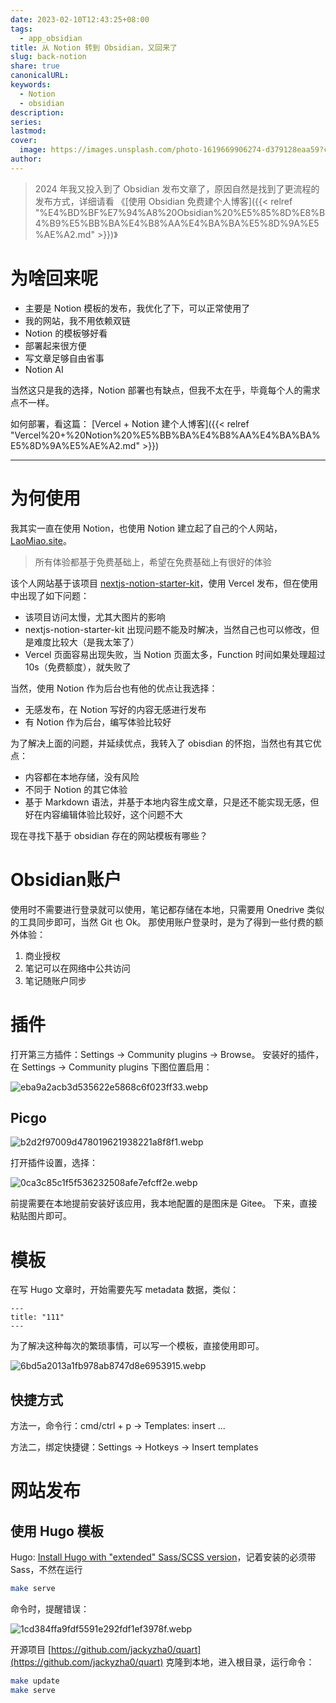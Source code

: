 ```yaml
---
date: 2023-02-10T12:43:25+08:00
tags:
  - app_obsidian
title: 从 Notion 转到 Obsidian，又回来了
slug: back-notion
share: true
canonicalURL: 
keywords:
  - Notion
  - obsidian
description: 
series: 
lastmod: 
cover:
  image: https://images.unsplash.com/photo-1619669906274-d379128eaa59?crop=entropy&cs=tinysrgb&fit=max&fm=webp&ixid=M3wzNjAwOTd8MHwxfHNlYXJjaHw0MHx8Y2lyY2xlfGVufDB8MHx8fDE3MDYyNDQ2MjF8MA&ixlib=rb-4.0.3&q=80&w=7200
author: 
---
```



> 2024 年我又投入到了 Obsidian 发布文章了，原因自然是找到了更流程的发布方式，详细请看 《[使用 Obsidian 免费建个人博客]({{< relref "%E4%BD%BF%E7%94%A8%20Obsidian%20%E5%85%8D%E8%B4%B9%E5%BB%BA%E4%B8%AA%E4%BA%BA%E5%8D%9A%E5%AE%A2.md" >}})》
# 为啥回来呢

- 主要是 Notion 模板的发布，我优化了下，可以正常使用了
- 我的网站，我不用依赖双链
- Notion 的模板够好看
- 部署起来很方便
- 写文章足够自由省事
- Notion AI

当然这只是我的选择，Notion 部署也有缺点，但我不太在乎，毕竟每个人的需求点不一样。

如何部署，看这篇： [Vercel + Notion 建个人博客]({{< relref "Vercel%20+%20Notion%20%E5%BB%BA%E4%B8%AA%E4%BA%BA%E5%8D%9A%E5%AE%A2.md" >}})

---

# 为何使用

我其实一直在使用 Notion，也使用 Notion 建立起了自己的个人网站，[LaoMiao.site](https://laomiao.site/)。

> 所有体验都基于免费基础上，希望在免费基础上有很好的体验

该个人网站基于该项目 [nextjs-notion-starter-kit]([https://github.com/transitive-bullshit/nextjs-notion-starter-kit](https://github.com/transitive-bullshit/nextjs-notion-starter-kit))，使用 Vercel 发布，但在使用中出现了如下问题：

- 该项目访问太慢，尤其大图片的影响
- nextjs-notion-starter-kit 出现问题不能及时解决，当然自己也可以修改，但是难度比较大（是我太笨了）
- Vercel 页面容易出现失败，当 Notion 页面太多，Function 时间如果处理超过 10s（免费额度），就失败了

当然，使用 Notion 作为后台也有他的优点让我选择：

- 无感发布，在 Notion 写好的内容无感进行发布
- 有 Notion 作为后台，编写体验比较好

为了解决上面的问题，并延续优点，我转入了 obisdian 的怀抱，当然也有其它优点：

- 内容都在本地存储，没有风险
- 不同于 Notion 的其它体验
- 基于 Markdown 语法，并基于本地内容生成文章，只是还不能实现无感，但好在内容编辑体验比较好，这个问题不大

现在寻找下基于 obsidian 存在的网站模板有哪些？

# Obsidian账户

使用时不需要进行登录就可以使用，笔记都存储在本地，只需要用 Onedrive 类似的工具同步即可，当然 Git 也 Ok。
那使用账户登录时，是为了得到一些付费的额外体验：

1. 商业授权
2. 笔记可以在网络中公共访问
3. 笔记随账户同步

# 插件

打开第三方插件：Settings -> Community plugins -> Browse。
安装好的插件，在 Settings -> Community plugins 下图位置启用：

![eba9a2acb3d535622e5868c6f023ff33.webp](/images/eba9a2acb3d535622e5868c6f023ff33.webp)

## Picgo

![b2d2f97009d478019621938221a8f8f1.webp](/images/b2d2f97009d478019621938221a8f8f1.webp)

打开插件设置，选择：

![0ca3c85c1f5f536232508afe7efcff2e.webp](/images/0ca3c85c1f5f536232508afe7efcff2e.webp)

前提需要在本地提前安装好该应用，我本地配置的是图床是 Gitee。
下来，直接粘贴图片即可。

# 模板

在写 Hugo 文章时，开始需要先写 metadata 数据，类似：

```
---
title: "111"
---
```

为了解决这种每次的繁琐事情，可以写一个模板，直接使用即可。

![6bd5a2013a1fb978ab8747d8e6953915.webp](/images/6bd5a2013a1fb978ab8747d8e6953915.webp)

## 快捷方式

方法一，命令行：cmd/ctrl + p -> Templates: insert ...

方法二，绑定快捷键：Settings -> Hotkeys -> Insert templates

# 网站发布

## 使用 Hugo 模板

Hugo: [Install Hugo with "extended" Sass/SCSS version](https://gohugo.io/getting-started/installing/)，记着安装的必须带 Sass，不然在运行

```bash
make serve
```

命令时，提醒错误：

![1cd384ffa9fdf5591e292fdf1ef3978f.webp](/images/1cd384ffa9fdf5591e292fdf1ef3978f.webp)

开源项目 [https://github.com/jackyzha0/quart](https://github.com/jackyzha0/quart) 克隆到本地，进入根目录，运行命令：

```bash
make update
make serve
```